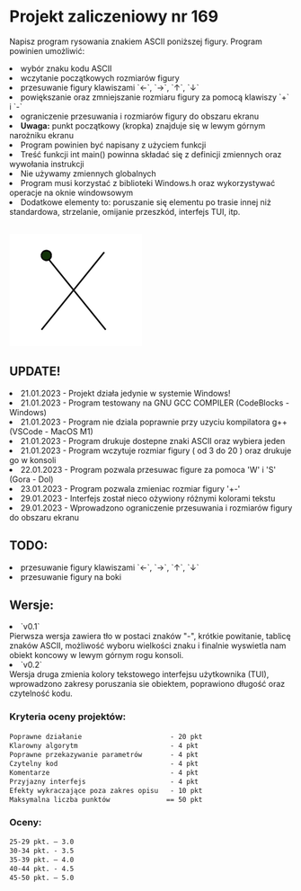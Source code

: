 # Projekt zaliczeniowy nr 169

Napisz program rysowania znakiem ASCII poniższej figury. Program powinien umożliwić:
<li> wybór znaku kodu ASCII </li>
<li> wczytanie początkowych rozmiarów figury </li>
<li> przesuwanie figury klawiszami `←`, `→`, `↑`, `↓` </li>
<li> powiększanie oraz zmniejszanie rozmiaru figury za pomocą klawiszy `+` i `-` </li>
<li> ograniczenie przesuwania i rozmiarów figury do obszaru ekranu </li>
<li> <strong>Uwaga:</strong> punkt początkowy (kropka) znajduje się w lewym górnym narożniku ekranu </li>
<li> Program powinien być napisany z użyciem funkcji </li>
<li> Treść funkcji int main() powinna składać się z definicji zmiennych oraz wywołania instrukcji </li>
<li> Nie używamy zmiennych globalnych </li>
<li> Program musi korzystać z biblioteki Windows.h oraz wykorzystywać operacje na oknie windowsowym </li>
<li> Dodatkowe elementy to: poruszanie się elementu po trasie innej niż standardowa, strzelanie, omijanie przeszkód, interfejs TUI, itp. </li>

<br><img src="obraz.png"><br>

## UPDATE!
<li> 21.01.2023 - Projekt działa jedynie w systemie Windows! </li>
<li> 21.01.2023 - Program testowany na GNU GCC COMPILER (CodeBlocks - Windows) </li>
<li> 21.01.2023 - Program nie dziala poprawnie przy uzyciu kompilatora g++ (VSCode - MacOS M1) </li>
<li> 21.01.2023 - Program drukuje dostepne znaki ASCII oraz wybiera jeden </li>
<li> 21.01.2023 - Program wczytuje rozmiar figury ( od 3 do 20 )  oraz drukuje go w konsoli </li>
<li> 22.01.2023 - Program pozwala przesuwac figure za pomoca 'W' i 'S' (Gora - Dol) </li>
<li> 23.01.2023 - Program pozwala zmieniac rozmiar figury '+-' </li>
<li> 29.01.2023 - Interfejs został nieco ożywiony różnymi kolorami tekstu </li>
<li> 29.01.2023 - Wprowadzono ograniczenie przesuwania i rozmiarów figury do obszaru ekranu </li>

## TODO:
<li> przesuwanie figury klawiszami `←`, `→`, `↑`, `↓` </li>
<li> przesuwanie figury na boki </li>

## Wersje:

<li> `v0.1` </li>
Pierwsza wersja zawiera tło w postaci znaków "-", krótkie powitanie, tablicę znaków ASCII, możliwość wyboru wielkości znaku i finalnie wyswietla nam obiekt koncowy w lewym górnym rogu konsoli.
<li> `v0.2` </li>
Wersja druga zmienia kolory tekstowego interfejsu użytkownika (TUI), wprowadzono zakresy poruszania sie obiektem, poprawiono długość oraz czytelność kodu.

### Kryteria oceny projektów:
    Poprawne działanie                      - 20 pkt
    Klarowny algorytm                       - 4 pkt
    Poprawne przekazywanie parametrów       - 4 pkt
    Czytelny kod                            - 4 pkt
    Komentarze                              - 4 pkt
    Przyjazny interfejs                     - 4 pkt
    Efekty wykraczające poza zakres opisu   - 10 pkt
    Maksymalna liczba punktów              == 50 pkt

### Oceny:
    25-29 pkt. – 3.0
    30-34 pkt. - 3.5
    35-39 pkt. – 4.0
    40-44 pkt. - 4.5
    45-50 pkt. – 5.0
